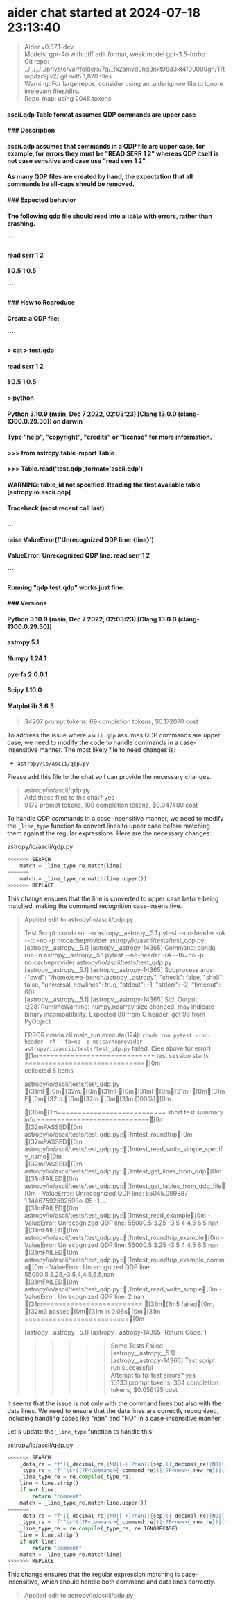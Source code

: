 
# aider chat started at 2024-07-18 23:13:40

> Aider v0.37.1-dev  
> Models: gpt-4o with diff edit format, weak model gpt-3.5-turbo  
> Git repo: ../../../../private/var/folders/7q/_fx2smvd0hq3nkt98d3kt4f00000gn/T/tmpdzr9jiv2/.git with 1,870 files  
> Warning: For large repos, consider using an .aiderignore file to ignore irrelevant files/dirs.  
> Repo-map: using 2048 tokens  

#### ascii.qdp Table format assumes QDP commands are upper case  
#### ### Description  
####   
#### ascii.qdp assumes that commands in a QDP file are upper case, for example, for errors they must be "READ SERR 1 2" whereas QDP itself is not case sensitive and case use "read serr 1 2".   
####   
#### As many QDP files are created by hand, the expectation that all commands be all-caps should be removed.  
####   
#### ### Expected behavior  
####   
#### The following qdp file should read into a `Table` with errors, rather than crashing.  
#### ```  
#### read serr 1 2   
#### 1 0.5 1 0.5  
#### ```  
####   
#### ### How to Reproduce  
####   
#### Create a QDP file:  
#### ```  
#### > cat > test.qdp  
#### read serr 1 2   
#### 1 0.5 1 0.5  
#### <EOF>  
####   
####  > python  
#### Python 3.10.9 (main, Dec  7 2022, 02:03:23) [Clang 13.0.0 (clang-1300.0.29.30)] on darwin  
#### Type "help", "copyright", "credits" or "license" for more information.  
#### >>> from astropy.table import Table  
#### >>> Table.read('test.qdp',format='ascii.qdp')  
#### WARNING: table_id not specified. Reading the first available table [astropy.io.ascii.qdp]  
#### Traceback (most recent call last):  
#### ...  
####     raise ValueError(f'Unrecognized QDP line: {line}')  
#### ValueError: Unrecognized QDP line: read serr 1 2  
#### ```  
####   
#### Running "qdp test.qdp" works just fine.  
####   
####   
#### ### Versions  
####   
#### Python 3.10.9 (main, Dec  7 2022, 02:03:23) [Clang 13.0.0 (clang-1300.0.29.30)]  
#### astropy 5.1  
#### Numpy 1.24.1  
#### pyerfa 2.0.0.1  
#### Scipy 1.10.0  
#### Matplotlib 3.6.3  
####  
> 34207 prompt tokens, 69 completion tokens, $0.172070 cost  

To address the issue where `ascii.qdp` assumes QDP commands are upper case, we need to modify the code to handle commands in a case-insensitive manner. The most likely file to need changes is:

- `astropy/io/ascii/qdp.py`

Please add this file to the chat so I can provide the necessary changes.

> astropy/io/ascii/qdp.py  
> Add these files to the chat? yes  
> 9172 prompt tokens, 108 completion tokens, $0.047480 cost  

To handle QDP commands in a case-insensitive manner, we need to modify the `_line_type` function to convert lines to upper case before matching them against the regular expressions. Here are the necessary changes:

astropy/io/ascii/qdp.py
```python
<<<<<<< SEARCH
    match = _line_type_re.match(line)
=======
    match = _line_type_re.match(line.upper())
>>>>>>> REPLACE
```

This change ensures that the line is converted to upper case before being matched, making the command recognition case-insensitive.

> Applied edit to astropy/io/ascii/qdp.py  
>   
> Test Script: conda run -n astropy__astropy__5.1  pytest --no-header -rA --tb=no -p no:cacheprovider astropy/io/ascii/tests/test_qdp.py;  
> [astropy__astropy__5.1] [astropy__astropy-14365] Command: conda run -n astropy__astropy__5.1 pytest --no-header -rA --tb=no -p no:cacheprovider astropy/io/ascii/tests/test_qdp.py   
> [astropy__astropy__5.1] [astropy__astropy-14365] Subprocess args: {"cwd": "/home/swe-bench/astropy__astropy", "check": false, "shell": false, "universal_newlines": true, "stdout": -1, "stderr": -2, "timeout": 60}   
> [astropy__astropy__5.1] [astropy__astropy-14365] Std. Output:  
> <frozen importlib._bootstrap>:228: RuntimeWarning: numpy.ndarray size changed, may indicate binary incompatibility. Expected 80 from C header, got 96 from PyObject  
>   
> ERROR conda.cli.main_run:execute(124): `conda run pytest --no-header -rA --tb=no -p no:cacheprovider astropy/io/ascii/tests/test_qdp.py` failed. (See above for error)  
> [1m============================= test session starts ==============================[0m  
> collected 8 items  
>   
> astropy/io/ascii/tests/test_qdp.py [31mF[0m[32m.[0m[31mF[0m[31mF[0m[31mF[0m[31mF[0m[32m.[0m[32m.[0m[31m                              [100%][0m  
>   
> [36m[1m=========================== short test summary info ============================[0m  
> [32mPASSED[0m astropy/io/ascii/tests/test_qdp.py::[1mtest_roundtrip[0m  
> [32mPASSED[0m astropy/io/ascii/tests/test_qdp.py::[1mtest_read_write_simple_specify_name[0m  
> [32mPASSED[0m astropy/io/ascii/tests/test_qdp.py::[1mtest_get_lines_from_qdp[0m  
> [31mFAILED[0m astropy/io/ascii/tests/test_qdp.py::[1mtest_get_tables_from_qdp_file[0m - ValueError: Unrecognized QDP line: 55045.099887 1.14467592592593e-05    -1....  
> [31mFAILED[0m astropy/io/ascii/tests/test_qdp.py::[1mtest_read_example[0m - ValueError: Unrecognized QDP line: 55000.5   3.25  -3.5   4  4.5  6.5 nan  
> [31mFAILED[0m astropy/io/ascii/tests/test_qdp.py::[1mtest_roundtrip_example[0m - ValueError: Unrecognized QDP line: 55000.5   3.25  -3.5   4  4.5  6.5 nan  
> [31mFAILED[0m astropy/io/ascii/tests/test_qdp.py::[1mtest_roundtrip_example_comma[0m - ValueError: Unrecognized QDP line: 55000.5,3.25,-3.5,4,4.5,6.5,nan  
> [31mFAILED[0m astropy/io/ascii/tests/test_qdp.py::[1mtest_read_write_simple[0m - ValueError: Unrecognized QDP line: 2 nan  
> [31m========================= [31m[1m5 failed[0m, [32m3 passed[0m[31m in 0.06s[0m[31m ==========================[0m  
>   
>    
> [astropy__astropy__5.1] [astropy__astropy-14365] Return Code: 1   
>   
> >>>>> Some Tests Failed  
> [astropy__astropy__5.1] [astropy__astropy-14365] Test script run successful   
> Attempt to fix test errors? yes  
> 10133 prompt tokens, 364 completion tokens, $0.056125 cost  

It seems that the issue is not only with the command lines but also with the data lines. We need to ensure that the data lines are correctly recognized, including handling cases like "nan" and "NO" in a case-insensitive manner.

Let's update the `_line_type` function to handle this:

astropy/io/ascii/qdp.py
```python
<<<<<<< SEARCH
    _data_re = rf"({_decimal_re}|NO|[-+]?nan)({sep}({_decimal_re}|NO|[-+]?nan))*)"
    _type_re = rf"^\s*((?P<command>{_command_re})|(?P<new>{_new_re})|(?P<data>{_data_re})?\s*(\!(?P<comment>.*))?\s*$"
    _line_type_re = re.compile(_type_re)
    line = line.strip()
    if not line:
        return "comment"
    match = _line_type_re.match(line.upper())
=======
    _data_re = rf"({_decimal_re}|NO|[-+]?nan)({sep}({_decimal_re}|NO|[-+]?nan))*)"
    _type_re = rf"^\s*((?P<command>{_command_re})|(?P<new>{_new_re})|(?P<data>{_data_re})?\s*(\!(?P<comment>.*))?\s*$"
    _line_type_re = re.compile(_type_re, re.IGNORECASE)
    line = line.strip()
    if not line:
        return "comment"
    match = _line_type_re.match(line)
>>>>>>> REPLACE
```

This change ensures that the regular expression matching is case-insensitive, which should handle both command and data lines correctly.

> Applied edit to astropy/io/ascii/qdp.py  
